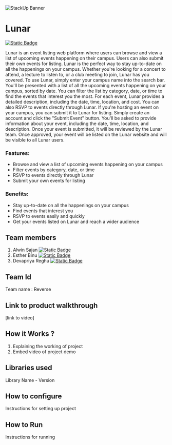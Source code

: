 ![StackUp Banner](https://tinkerhub.frappe.cloud/files/stackup%20banner.jpeg)


# Lunar

 [![Static Badge](https://img.shields.io/badge/🔮-Lunar-f29111)](https://alwin-sajan.github.io/Event-Listing-Platform/)

Lunar is an event listing web platform where users can browse and view a list of upcoming events happening on their campus. Users can also submit their own events for listing.
Lunar is the perfect way to stay up-to-date on all the happenings on your campus. Whether you're looking for a concert to attend, a lecture to listen to, or a club meeting to join, Lunar has you covered.
To use Lunar, simply enter your campus name into the search bar. You'll be presented with a list of all the upcoming events happening on your campus, sorted by date. You can filter the list by category, date, or time to find the events that interest you the most.
For each event, Lunar provides a detailed description, including the date, time, location, and cost. You can also RSVP to events directly through Lunar.
If you're hosting an event on your campus, you can submit it to Lunar for listing. Simply create an account and click the "Submit Event" button. You'll be asked to provide information about your event, including the date, time, location, and description.
Once your event is submitted, it will be reviewed by the Lunar team. Once approved, your event will be listed on the Lunar website and will be visible to all Lunar users.

### Features:
* Browse and view a list of upcoming events happening on your campus
* Filter events by category, date, or time
* RSVP to events directly through Lunar
* Submit your own events for listing

### Benefits:
* Stay up-to-date on all the happenings on your campus
* Find events that interest you
* RSVP to events easily and quickly
* Get your events listed on Lunar and reach a wider audience

## Team members
1. Alwin Sajan  [![Static Badge](https://img.shields.io/badge/🔗-Alwin_Sajan-f29111)](https://github.com/Alwin-Sajan)
2. Esther Binu  [![Static Badge](https://img.shields.io/badge/🔗-Esther_Binu-f29111)](https://github.com/EstherBinu)
3. Devapriya Reghu  [![Static Badge](https://img.shields.io/badge/🔗-Devapriya_Reghu-f29111)](https://github.com/devarx-dev)
## Team Id
Team name : Reverse
## Link to product walkthrough
[link to video]
## How it Works ?
1. Explaining the working of project
2. Embed video of project demo
## Libraries used
Library Name - Version
## How to configure
Instructions for setting up project
## How to Run
Instructions for running
